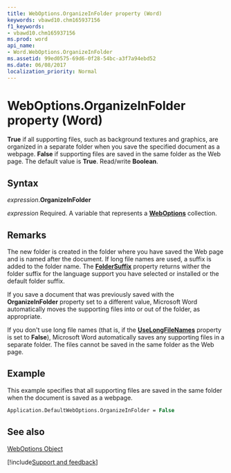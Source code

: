 ```yaml
---
title: WebOptions.OrganizeInFolder property (Word)
keywords: vbawd10.chm165937156
f1_keywords:
- vbawd10.chm165937156
ms.prod: word
api_name:
- Word.WebOptions.OrganizeInFolder
ms.assetid: 99ed0575-69d6-0f28-54bc-a3f7a94ebd52
ms.date: 06/08/2017
localization_priority: Normal
---
```



# WebOptions.OrganizeInFolder property (Word)

 **True** if all supporting files, such as background textures and graphics, are organized in a separate folder when you save the specified document as a webpage. **False** if supporting files are saved in the same folder as the Web page. The default value is **True**. Read/write **Boolean**.


## Syntax

_expression_.**OrganizeInFolder**

_expression_ Required. A variable that represents a **[WebOptions](Word.WebOptions.md)** collection.


## Remarks

The new folder is created in the folder where you have saved the Web page and is named after the document. If long file names are used, a suffix is added to the folder name. The  **[FolderSuffix](Word.WebOptions.FolderSuffix.md)** property returns wither the folder suffix for the language support you have selected or installed or the default folder suffix.

If you save a document that was previously saved with the  **OrganizeInFolder** property set to a different value, Microsoft Word automatically moves the supporting files into or out of the folder, as appropriate.

If you don't use long file names (that is, if the  **[UseLongFileNames](Word.WebOptions.UseLongFileNames.md)** property is set to **False**), Microsoft Word automatically saves any supporting files in a separate folder. The files cannot be saved in the same folder as the Web page.


## Example

This example specifies that all supporting files are saved in the same folder when the document is saved as a webpage.


```vb
Application.DefaultWebOptions.OrganizeInFolder = False
```


## See also


[WebOptions Object](Word.WebOptions.md)

[!include[Support and feedback](~/includes/feedback-boilerplate.md)]